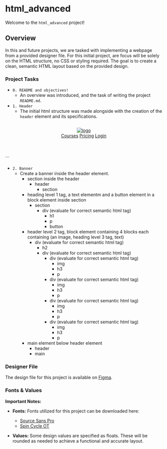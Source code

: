 # html_advanced

Welcome to the `html_advanced` project!

## Overview

In this and future projects, we are tasked with implementing a webpage from a provided designer file. For this initial project, are focus will be solely on the HTML structure, no CSS or styling required. The goal is to create a clean, semantic HTML layout based on the provided design.

### Project Tasks

- `0. README and objectives!`
  - An overview was introduced, and the task of writing the project `README.md`.
- `1. Header`
  - The initial html structure was made alongside with the creation of the `header` element and its specifications.
    ``` html
<!-- Task 1: Create HTML skeleton with header -->
<!doctype html>
<html lang="en">

<head>
    <meta charset="UTF-8" />
    <title>HTML, advanced</title>
    <meta name="viewport" content="width=device-width,initial-scale=1" />
    <meta name="description" content="Clean, semantic HTML layout based on the provided design." />
</head>

<body>
    <header>
        <a href="#">
            <img src="#" alt="logo">
        </a>
        <nav>
            <a href="#">Courses</a>
            <a href="#">Pricing</a>
            <a href="#">Login</a>
        </nav>
    </header>
</body>

</html>
    ```

- `2. Banner`
  - Create a banner inside the header element.
    - section inside the header
      - header
        - section
    - heading level 1 tag, a text elementm and a button element in a block element inside section
      - section
        - div (evaluate for correct semantic html tag)
          - h1
          - p
          - button
    - header level 2 tag, block element containing 4 blocks each containing (an image, heading level 3 tag, text)
      - div (evaluate for correct semantic html tag)
        - h2
        - div (evaluate for correct semantic html tag)
          - div (evaluate for correct semantic html tag)
            - img
            - h3
            - p
          - div (evaluate for correct semantic html tag)
            - img
            - h3
            - p
          - div (evaluate for correct semantic html tag)
            - img
            - h3
            - p
          - div (evaluate for correct semantic html tag)
            - img
            - h3
            - p
    - main element below header element
      - header
      - main

### Designer File

The design file for this project is available on [Figma](https://www.figma.com/design/XrEAsu1vQj5fhVaNG38d2W/Homepage?node-id=0-1&t=6gcfvq0WjRGjQils-0).

### Fonts & Values

**Important Notes:**
- **Fonts:** Fonts utilized for this project can be downloaded here:
  - [Source Sans Pro](https://www.fontsquirrel.com/fonts/source-sans-pro)
  - [Spin Cycle OT](https://www.fontsquirrel.com/fonts/Spin-Cycle-OT)

- **Values:** Some design values are specified as floats. These will be rounded as needed to achieve a functional and accurate layout.
